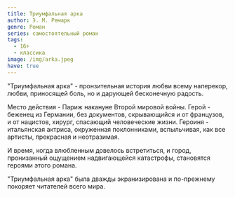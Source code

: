 ```yaml
---
title: Триумфальная арка
author: Э. М. Ремарк
genre: Роман
series: самостоятельный роман
tags:
  - 16+
  - классика
image: /img/arka.jpeg
have: true
---
```

"Триумфальная арка" - пронзительная история любви всему наперекор, любви, приносящей боль, но и дарующей бесконечную радость. 

Место действия - Париж накануне Второй мировой войны. Герой - беженец из Германии, без документов, скрывающийся и от французов, и от нацистов, хирург, спасающий человеческие жизни. Героиня - итальянская актриса, окруженная поклонниками, вспыльчивая, как все артисты, прекрасная и неотразимая. 

И время, когда влюбленным довелось встретиться, и город, пронизанный ощущением надвигающейся катастрофы, становятся героями этого романа. 

"Триумфальная арка" была дважды экранизирована и по-прежнему покоряет читателей всего мира.